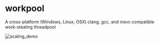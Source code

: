# workpool
A cross-platform (Windows, Linux, OSX) clang, gcc, and msvc compatible work-stealing threadpool

![scaling_demo](https://user-images.githubusercontent.com/6327402/210031238-7394fc2b-2867-4dab-8d32-049489e80528.png)
